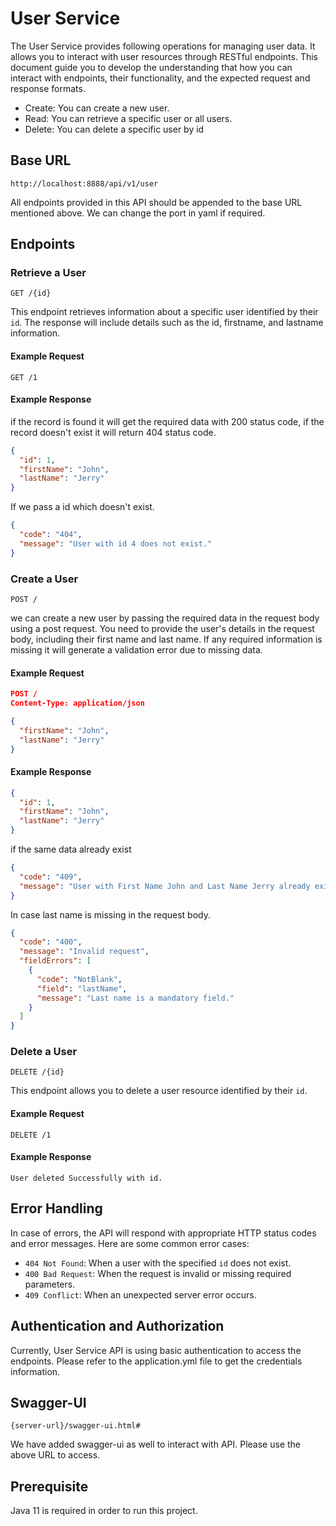 # User Service

The User Service provides following operations for managing user data. It allows you to interact with user resources through RESTful endpoints. This document guide you to develop the understanding that how you can interact with endpoints, their functionality, and the expected request and response formats.

- Create: You can create a new user.
- Read: You can retrieve a specific user or all users.
- Delete: You can delete a specific user by id

## Base URL

```
http://localhost:8888/api/v1/user
```

All endpoints provided in this API should be appended to the base URL mentioned above. We can change the port in yaml if required.

## Endpoints

### Retrieve a User

```
GET /{id}
```

This endpoint retrieves information about a specific user identified by their `id`. 
The response will include details such as the id, firstname, and lastname information.

#### Example Request

```
GET /1
```

#### Example Response

if the record is found it will get the required data with 200 status code, if the record doesn't exist it will return 404 status code.

```json
{
  "id": 1,
  "firstName": "John",
  "lastName": "Jerry"
}
```
If we pass a id which doesn't exist.
```json
{
  "code": "404",
  "message": "User with id 4 does not exist."
}
```

### Create a User

```
POST /
```

we can create a new user by passing the required data in the request body using a post request. You need to provide the user's details in the request body, including their first name and last name. If any required information is missing it will generate a validation error due to missing data.

#### Example Request

```json
POST /
Content-Type: application/json

{
  "firstName": "John",
  "lastName": "Jerry"
}
```

#### Example Response

```json
{
  "id": 1,
  "firstName": "John",
  "lastName": "Jerry"
}
```
if the same data already exist

```json
{
  "code": "409",
  "message": "User with First Name John and Last Name Jerry already exist."
}
```
In case last name is missing in the request body.
```json
{
  "code": "400",
  "message": "Invalid request",
  "fieldErrors": [
    {
      "code": "NotBlank",
      "field": "lastName",
      "message": "Last name is a mandatory field."
    }
  ]
}
```

### Delete a User

```
DELETE /{id}
```

This endpoint allows you to delete a user resource identified by their `id`.

#### Example Request

```
DELETE /1
```

#### Example Response

```
User deleted Successfully with id.
```

## Error Handling

In case of errors, the API will respond with appropriate HTTP status codes and error messages. Here are some common error cases:

- `404 Not Found`: When a user with the specified `id` does not exist.
- `400 Bad Request`: When the request is invalid or missing required parameters.
- `409 Conflict`: When an unexpected server error occurs.

## Authentication and Authorization

Currently, User Service API is using basic authentication to access the endpoints. Please refer to the application.yml file to get the credentials information. 

## Swagger-UI
```
{server-url}/swagger-ui.html#
```
We have added swagger-ui as well to interact with API. Please use the above URL to access.


## Prerequisite 
Java 11 is required in order to run this project.